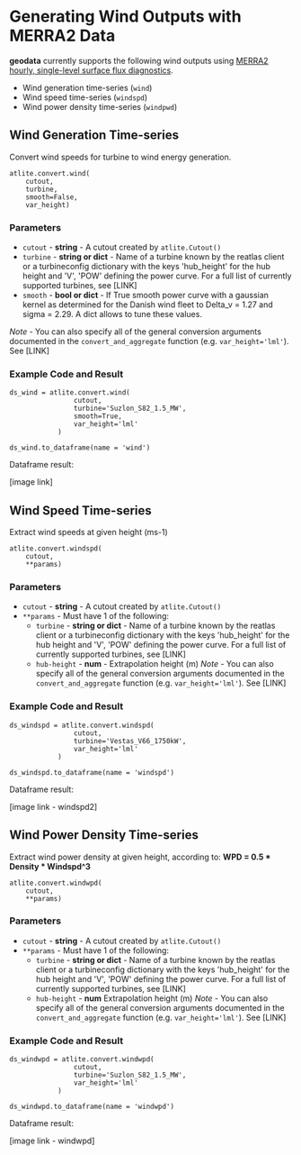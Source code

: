 # Generating Wind Outputs with MERRA2 Data

**geodata** currently supports the following wind outputs using [MERRA2 hourly, single-level surface flux diagnostics](https://disc.gsfc.nasa.gov/datasets/M2T1NXFLX_5.12.4/summary).

* Wind generation time-series (`wind`)
* Wind speed time-series (`windspd`)
* Wind power density time-series (`windpwd`)


## Wind Generation Time-series

Convert wind speeds for turbine to wind energy generation.

```
atlite.convert.wind(
    cutout, 
    turbine, 
    smooth=False, 
    var_height)
```

### Parameters

* `cutout` - **string** -  A cutout created by `atlite.Cutout()`
* `turbine` - **string or dict** - Name of a turbine known by the reatlas client or a turbineconfig dictionary with the keys 'hub_height' for the hub height and 'V', 'POW' defining the power curve.  For a full list of currently supported turbines, see [LINK]
* `smooth` - **bool or dict** - If True smooth power curve with a gaussian kernel as determined for the Danish wind fleet to Delta_v = 1.27 and sigma = 2.29. A dict allows to tune these values.

*Note* - 
You can also specify all of the general conversion arguments documented in the `convert_and_aggregate` function (e.g. `var_height='lml'`). See [LINK]

### Example Code and Result

```
ds_wind = atlite.convert.wind(
                cutout, 
                turbine='Suzlon_S82_1.5_MW', 
                smooth=True, 
                var_height='lml'
            )

ds_wind.to_dataframe(name = 'wind')
```

Dataframe result:

[image link]


## Wind Speed Time-series

Extract wind speeds at given height (ms-1)


```
atlite.convert.windspd(
    cutout, 
    **params)
```

### Parameters

* `cutout` - **string** -  A cutout created by `atlite.Cutout()`
* `**params` - Must have 1 of the following:
    - `turbine` - **string or dict** - Name of a turbine known by the reatlas client or a turbineconfig dictionary with the keys 'hub_height' for the hub height and 'V', 'POW' defining the power curve.  For a full list of currently supported turbines, see [LINK]
    - `hub-height` - **num** - Extrapolation height (m)
*Note* - 
You can also specify all of the general conversion arguments documented in the `convert_and_aggregate` function (e.g. `var_height='lml'`). See [LINK]

### Example Code and Result

```
ds_windspd = atlite.convert.windspd(
                cutout, 
                turbine='Vestas_V66_1750kW', 
                var_height='lml'
            )

ds_windspd.to_dataframe(name = 'windspd')
```

Dataframe result:

[image link - windspd2]



## Wind Power Density Time-series

Extract wind power density at given height, according to:
**WPD = 0.5 * Density * Windspd^3**

```
atlite.convert.windwpd(
    cutout, 
    **params)
```

### Parameters

* `cutout` - **string** -  A cutout created by `atlite.Cutout()`
* `**params` - Must have 1 of the following:
    - `turbine` - **string or dict** - Name of a turbine known by the reatlas client or a turbineconfig dictionary with the keys 'hub_height' for the hub height and 'V', 'POW' defining the power curve.  For a full list of currently supported turbines, see [LINK]
    - `hub-height` - **num** Extrapolation height (m)
*Note* - 
You can also specify all of the general conversion arguments documented in the `convert_and_aggregate` function (e.g. `var_height='lml'`). See [LINK]

### Example Code and Result

```
ds_windwpd = atlite.convert.windwpd(
                cutout, 
                turbine='Suzlon_S82_1.5_MW', 
                var_height='lml'
            )

ds_windwpd.to_dataframe(name = 'windwpd')
```

Dataframe result:

[image link - windwpd]


